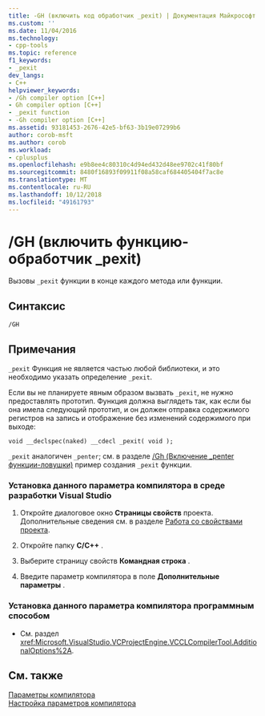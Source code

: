 ```yaml
---
title: -GH (включить код обработчик _pexit) | Документация Майкрософт
ms.custom: ''
ms.date: 11/04/2016
ms.technology:
- cpp-tools
ms.topic: reference
f1_keywords:
- _pexit
dev_langs:
- C++
helpviewer_keywords:
- /Gh compiler option [C++]
- Gh compiler option [C++]
- _pexit function
- -Gh compiler option [C++]
ms.assetid: 93181453-2676-42e5-bf63-3b19e07299b6
author: corob-msft
ms.author: corob
ms.workload:
- cplusplus
ms.openlocfilehash: e9b8ee4c80310c4d94ed432d48ee9702c41f80bf
ms.sourcegitcommit: 8480f16893f09911f08a58caf684405404f7ac8e
ms.translationtype: MT
ms.contentlocale: ru-RU
ms.lasthandoff: 10/12/2018
ms.locfileid: "49161793"
---
```

# <a name="gh-enable-pexit-hook-function"></a>/GH (включить функцию-обработчик _pexit)

Вызовы `_pexit` функции в конце каждого метода или функции.

## <a name="syntax"></a>Синтаксис

```
/GH
```

## <a name="remarks"></a>Примечания

`_pexit` Функция не является частью любой библиотеки, и это необходимо указать определение `_pexit`.

Если вы не планируете явным образом вызвать `_pexit`, не нужно предоставлять прототип. Функция должна выглядеть так, как если бы она имела следующий прототип, и он должен отправка содержимого регистров на запись и отображение без изменений содержимого при выходе:

```
void __declspec(naked) __cdecl _pexit( void );
```

`_pexit` аналогичен `_penter`; см. в разделе [/Gh (Включение _penter функции-ловушки)](../../build/reference/gh-enable-penter-hook-function.md) пример создания `_pexit` функции.

### <a name="to-set-this-compiler-option-in-the-visual-studio-development-environment"></a>Установка данного параметра компилятора в среде разработки Visual Studio

1. Откройте диалоговое окно **Страницы свойств** проекта. Дополнительные сведения см. в разделе [Работа со свойствами проекта](../../ide/working-with-project-properties.md).

1. Откройте папку **C/C++** .

1. Выберите страницу свойств **Командная строка** .

1. Введите параметр компилятора в поле **Дополнительные параметры** .

### <a name="to-set-this-compiler-option-programmatically"></a>Установка данного параметра компилятора программным способом

- См. раздел <xref:Microsoft.VisualStudio.VCProjectEngine.VCCLCompilerTool.AdditionalOptions%2A>.

## <a name="see-also"></a>См. также

[Параметры компилятора](../../build/reference/compiler-options.md)<br/>
[Настройка параметров компилятора](../../build/reference/setting-compiler-options.md)